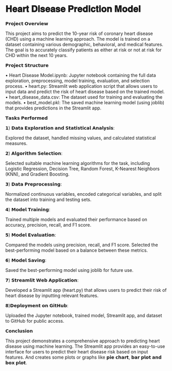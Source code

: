 # 𝐇𝐞𝐚𝐫𝐭 𝐃𝐢𝐬𝐞𝐚𝐬𝐞 𝐏𝐫𝐞𝐝𝐢𝐜𝐭𝐢𝐨𝐧 𝐌𝐨𝐝𝐞𝐥



𝗣𝗿𝗼𝗷𝗲𝗰𝘁 𝗢𝘃𝗲𝗿𝘃𝗶𝗲𝘄

This project aims to predict the 10-year risk of coronary heart disease (CHD) using a machine learning approach. The model is trained on a dataset containing various demographic, behavioral, and medical features. The goal is to accurately classify patients as either at risk or not at risk for CHD within the next 10 years.

𝗣𝗿𝗼𝗷𝗲𝗰𝘁 𝗦𝘁𝗿𝘂𝗰𝘁𝘂𝗿𝗲

• Heart Disease Model.ipynb: Jupyter notebook containing the full data exploration, preprocessing, model training, evaluation, and selection process.
• heart.py: Streamlit web application script that allows users to input data and predict the risk of heart disease based on the trained model.
• heart_disease_data.csv: The dataset used for training and evaluating the models.
• best_model.pkl: The saved machine learning model (using joblib) that provides predictions in the Streamlit app.


𝗧𝗮𝘀𝗸𝘀 𝗣𝗲𝗿𝗳𝗼𝗿𝗺𝗲𝗱

𝟭) 𝗗𝗮𝘁𝗮 𝗘𝘅𝗽𝗹𝗼𝗿𝗮𝘁𝗶𝗼𝗻 𝗮𝗻𝗱 𝗦𝘁𝗮𝘁𝗶𝘀𝘁𝗶𝗰𝗮𝗹 𝗔𝗻𝗮𝗹𝘆𝘀𝗶𝘀:

Explored the dataset, handled missing values, and calculated statistical measures.

𝟮) 𝗔𝗹𝗴𝗼𝗿𝗶𝘁𝗵𝗺 𝗦𝗲𝗹𝗲𝗰𝘁𝗶𝗼𝗻:

Selected suitable machine learning algorithms for the task, including Logistic Regression, Decision Tree, Random Forest, K-Nearest Neighbors (KNN), and Gradient Boosting.

𝟯) 𝗗𝗮𝘁𝗮 𝗣𝗿𝗲𝗽𝗿𝗼𝗰𝗲𝘀𝘀𝗶𝗻𝗴:

Normalized continuous variables, encoded categorical variables, and split the dataset into training and testing sets.

𝟰) 𝗠𝗼𝗱𝗲𝗹 𝗧𝗿𝗮𝗶𝗻𝗶𝗻𝗴:

Trained multiple models and evaluated their performance based on accuracy, precision, recall, and F1 score.

𝟱) 𝗠𝗼𝗱𝗲𝗹 𝗘𝘃𝗮𝗹𝘂𝗮𝘁𝗶𝗼𝗻:

Compared the models using precision, recall, and F1 score. Selected the best-performing model based on a balance between these metrics.

𝟲) 𝗠𝗼𝗱𝗲𝗹 𝗦𝗮𝘃𝗶𝗻𝗴:

Saved the best-performing model using joblib for future use.

𝟳) 𝗦𝘁𝗿𝗲𝗮𝗺𝗹𝗶𝘁 𝗪𝗲𝗯 𝗔𝗽𝗽𝗹𝗶𝗰𝗮𝘁𝗶𝗼𝗻:

Developed a Streamlit app (heart.py) that allows users to predict their risk of heart disease by inputting relevant features.

𝟴)𝗗𝗲𝗽𝗹𝗼𝘆𝗺𝗲𝗻𝘁 𝗼𝗻 𝗚𝗶𝘁𝗛𝘂𝗯:

Uploaded the Jupyter notebook, trained model, Streamlit app, and dataset to GitHub for public access.


𝗖𝗼𝗻𝗰𝗹𝘂𝘀𝗶𝗼𝗻

This project demonstrates a comprehensive approach to predicting heart disease using machine learning. The Streamlit app provides an easy-to-use interface for users to predict their heart disease risk based on input features. And creates some plots or graphs like 𝗽𝗶𝗲 𝗰𝗵𝗮𝗿𝘁, 𝗯𝗮𝗿 𝗽𝗹𝗼𝘁 𝗮𝗻𝗱 𝗯𝗼𝘅 𝗽𝗹𝗼𝘁.
